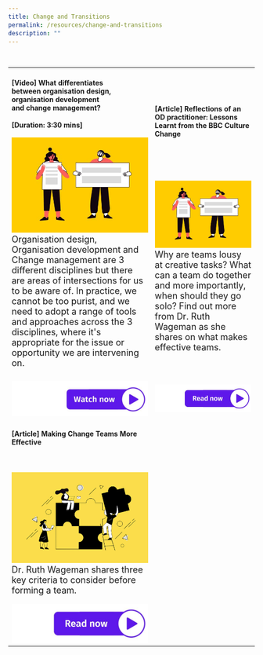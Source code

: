 ```yaml
---
title: Change and Transitions
permalink: /resources/change-and-transitions
description: ""
---
```

<table><tr><td><h4>[Video] What differentiates <br>between organisation design, organisation development <br> and change management? </h4><strong>[Duration: 3:30 mins] </strong><br><br>
	    <img src="/images/Change%20and%20transition.jpg" alt="employee engagement" width="550"><br><font size="4">Organisation design, Organisation development and Change management are 3 different disciplines but there are areas of intersections for us to be aware of. In practice, we cannot be too purist, and we need to adopt a range of tools and approaches across the 3 disciplines, where it's appropriate for the issue or opportunity we are intervening on. <br><br></font></td>
<td><h4>[Article] Reflections of an OD practitioner: Lessons Learnt from the BBC Culture Change </h4><br><br><br><br>
	    <img src="/images/Change%20and%20transition.jpg" alt="employee engagement" width="550"><br><font size="4">Why are teams lousy at creative tasks? What can a team do together and more importantly, when should they go solo? Find out more from Dr. Ruth Wageman as she shares on what makes effective teams.</font></td>
	<tr><td><a href="https://vimeo.com/130939928 "> <img src="/images/watch%20now.jpg" alt="watch now button"></a></td><td><a href="https://vimeo.com/130939928 "> <img src="/images/Read%20now.jpg" alt="watch now button"></a></td></tr>

<tr>
  <tr><td><h4>[Article] Making Change Teams More Effective </h4><br><br>
	    <img src="/images/Team%20Development.jpg" alt="employee engagement" width="550"><br><font size="4">Dr. Ruth Wageman shares three key criteria to consider before forming a team. </font><br><br><a href="https://vimeo.com/39463181"> <img src="/images/Read%20now.jpg" alt="watch now button"></a></td>
  </tr></table>
	
	